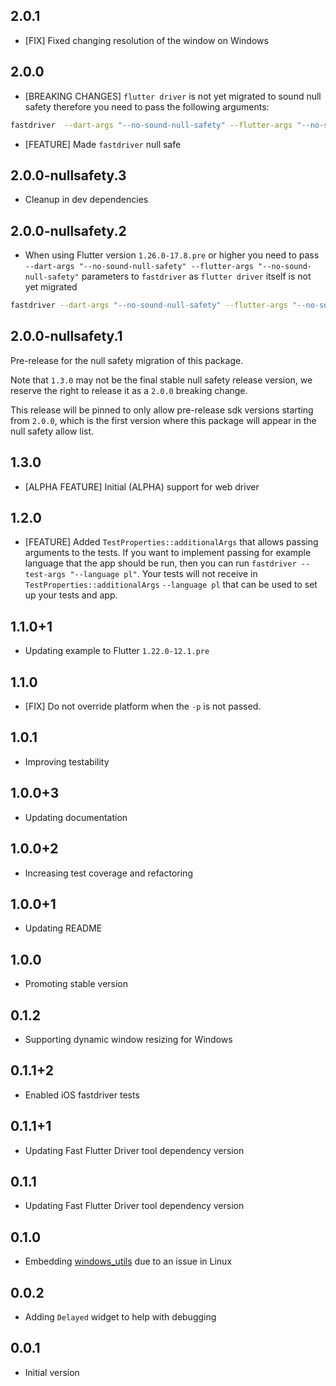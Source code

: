 ## 2.0.1
- [FIX] Fixed changing resolution of the window on Windows

## 2.0.0
- [BREAKING CHANGES] `flutter driver` is not yet migrated to sound null safety therefore you need to pass the following arguments:
```bash
fastdriver  --dart-args "--no-sound-null-safety" --flutter-args "--no-sound-null-safety"
```
- [FEATURE] Made `fastdriver` null safe


## 2.0.0-nullsafety.3
- Cleanup in dev dependencies

## 2.0.0-nullsafety.2
- When using Flutter version `1.26.0-17.8.pre` or higher you need to pass `--dart-args "--no-sound-null-safety" --flutter-args "--no-sound-null-safety"` parameters to `fastdriver` as `flutter driver` itself is not yet migrated
```bash
fastdriver --dart-args "--no-sound-null-safety" --flutter-args "--no-sound-null-safety"
```

## 2.0.0-nullsafety.1
Pre-release for the null safety migration of this package.

Note that `1.3.0` may not be the final stable null safety release version,
we reserve the right to release it as a `2.0.0` breaking change.

This release will be pinned to only allow pre-release sdk versions starting
from `2.0.0`, which is the first version where this package will
appear in the null safety allow list.

## 1.3.0
- [ALPHA FEATURE] Initial (ALPHA) support for web driver

## 1.2.0
- [FEATURE] Added `TestProperties::additionalArgs` that allows passing arguments to the tests. 
If you want to implement passing for example language that the app should be run, then you can run `fastdriver --test-args "--language pl"`.
Your tests will not receive in `TestProperties::additionalArgs` `--language pl` that can be used to set up your tests and app.


## 1.1.0+1
- Updating example to Flutter `1.22.0-12.1.pre`

## 1.1.0
- [FIX] Do not override platform when the `-p` is not passed.

## 1.0.1
- Improving testability

## 1.0.0+3
- Updating documentation

## 1.0.0+2
- Increasing test coverage and refactoring

## 1.0.0+1
- Updating README

## 1.0.0
- Promoting stable version

## 0.1.2
- Supporting dynamic window resizing for Windows

## 0.1.1+2
- Enabled iOS fastdriver tests

## 0.1.1+1
- Updating Fast Flutter Driver tool dependency version

## 0.1.1
- Updating Fast Flutter Driver tool dependency version

## 0.1.0
- Embedding [windows_utils](https://pub.dev/packages/window_utils) due to an issue in Linux

## 0.0.2

- Adding `Delayed` widget to help with debugging

## 0.0.1

- Initial version
